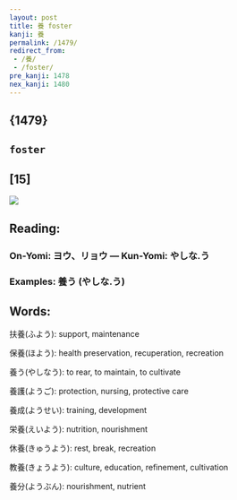 ```yaml
---
layout: post
title: 養 foster
kanji: 養
permalink: /1479/
redirect_from:
 - /養/
 - /foster/
pre_kanji: 1478
nex_kanji: 1480
---
```


## {1479}

## `foster`

## [15]

<div class="stroke"><img src="E9A48A.png" /></div>

## Reading:

### On-Yomi: ヨウ、リョウ &mdash; Kun-Yomi: やしな.う

### Examples: 養う (やしな.う)

## Words:

扶養(ふよう): support, maintenance

保養(ほよう): health preservation, recuperation, recreation

養う(やしなう): to rear, to maintain, to cultivate

養護(ようご): protection, nursing, protective care

養成(ようせい): training, development

栄養(えいよう): nutrition, nourishment

休養(きゅうよう): rest, break, recreation

教養(きょうよう): culture, education, refinement, cultivation

養分(ようぶん): nourishment, nutrient
